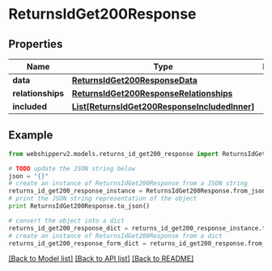 # ReturnsIdGet200Response


## Properties
Name | Type | Description | Notes
------------ | ------------- | ------------- | -------------
**data** | [**ReturnsIdGet200ResponseData**](ReturnsIdGet200ResponseData.md) |  | [optional] 
**relationships** | [**ReturnsIdGet200ResponseRelationships**](ReturnsIdGet200ResponseRelationships.md) |  | [optional] 
**included** | [**List[ReturnsIdGet200ResponseIncludedInner]**](ReturnsIdGet200ResponseIncludedInner.md) |  | [optional] 

## Example

```python
from webshipperv2.models.returns_id_get200_response import ReturnsIdGet200Response

# TODO update the JSON string below
json = "{}"
# create an instance of ReturnsIdGet200Response from a JSON string
returns_id_get200_response_instance = ReturnsIdGet200Response.from_json(json)
# print the JSON string representation of the object
print ReturnsIdGet200Response.to_json()

# convert the object into a dict
returns_id_get200_response_dict = returns_id_get200_response_instance.to_dict()
# create an instance of ReturnsIdGet200Response from a dict
returns_id_get200_response_form_dict = returns_id_get200_response.from_dict(returns_id_get200_response_dict)
```
[[Back to Model list]](../README.md#documentation-for-models) [[Back to API list]](../README.md#documentation-for-api-endpoints) [[Back to README]](../README.md)


